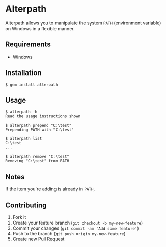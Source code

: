 # Alterpath

Alterpath allows you to manipulate the system `PATH` (environment variable) on Windows in a flexible manner.

## Requirements

- Windows

## Installation

    $ gem install alterpath

## Usage

	$ alterpath -h
	Read the usage instructions shown

	$ alterpath prepend "C:\test"
	Prepending PATH with "C:\test"

	$ alterpath list
	C:\test
	...

	$ alterpath remove "C:\test"
	Removing "C:\test" from PATH


## Notes

If the item you're adding is already in `PATH`, 

## Contributing

1. Fork it
2. Create your feature branch (`git checkout -b my-new-feature`)
3. Commit your changes (`git commit -am 'Add some feature'`)
4. Push to the branch (`git push origin my-new-feature`)
5. Create new Pull Request
